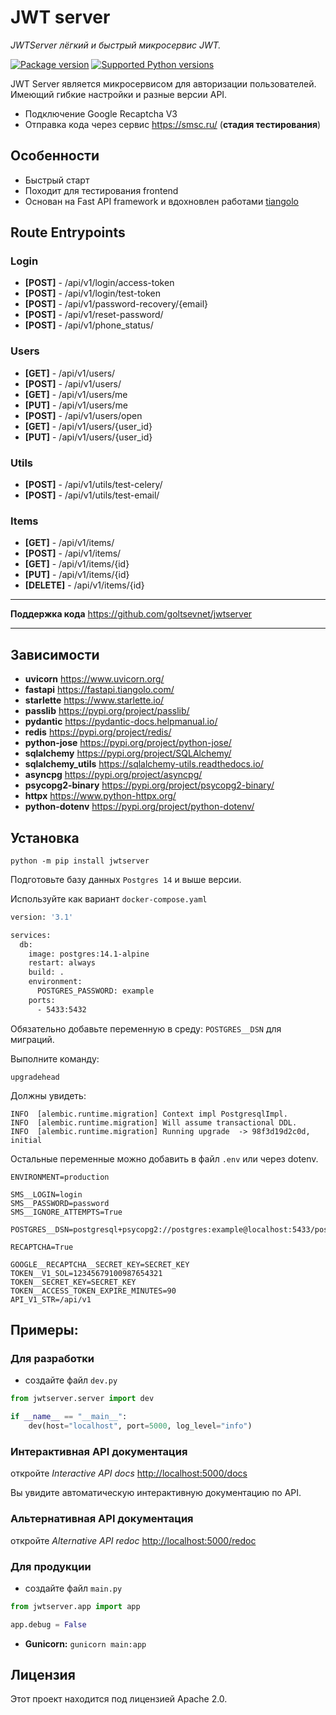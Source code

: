 # JWT server

_JWTServer лёгкий и быстрый микросервис JWT._

[![Package version](https://img.shields.io/pypi/v/jwtserver?color=%2334D058&label=pypi%20package)](https://pypi.org/project/jwtserver)
[![Supported Python versions](https://img.shields.io/pypi/pyversions/jwtserver.svg?color=%2334D058)](https://pypi.org/project/jwtserver)

JWT Server является микросервисом для авторизации пользователей. Имеющий гибкие настройки и разные версии API.

* Подключение Google Recaptcha V3
* Отправка кода через сервис <a href="https://smsc.ru/" target="_blank">https://smsc.ru/</a> (**стадия тестирования**)

## Особенности

* Быстрый старт
* Походит для тестирования frontend
* Основан на Fast API framework и вдохновлен работами <a href="https://github.com/tiangolo" target="_blank">tiangolo</a>

## Route Entrypoints

### Login
* **[POST]** - /api/v1/login/access-token
* **[POST]** - /api/v1/login/test-token
* **[POST]** - /api/v1/password-recovery/{email}
* **[POST]** - /api/v1/reset-password/
* **[POST]** - /api/v1/phone_status/

### Users
* **[GET]** - /api/v1/users/
* **[POST]** - /api/v1/users/
* **[GET]** - /api/v1/users/me
* **[PUT]** - /api/v1/users/me
* **[POST]** - /api/v1/users/open
* **[GET]** - /api/v1/users/{user_id}
* **[PUT]** - /api/v1/users/{user_id}

### Utils
* **[POST]** - /api/v1/utils/test-celery/
* **[POST]** - /api/v1/utils/test-email/

### Items
* **[GET]** - /api/v1/items/
* **[POST]** - /api/v1/items/
* **[GET]** - /api/v1/items/{id}
* **[PUT]** - /api/v1/items/{id}
* **[DELETE]** - /api/v1/items/{id}

---

**Поддержка кода** <a href="https://github.com/goltsevnet/jwtserver" target="_blank">https://github.com/goltsevnet/jwtserver</a>

---

## Зависимости

* **uvicorn** <a href="https://www.uvicorn.org/" target="_blank" class="external-link">https://www.uvicorn.org/</a>
* **fastapi** <a href="https://fastapi.tiangolo.com/" target="_blank" class="external-link">https://fastapi.tiangolo.com/</a>
* **starlette** <a href="https://www.starlette.io/" target="_blank" class="external-link">https://www.starlette.io/</a>
* **passlib** <a href="https://pypi.org/project/passlib/" target="_blank" class="external-link">https://pypi.org/project/passlib/</a>
* **pydantic** <a href="https://pydantic-docs.helpmanual.io/" target="_blank" class="external-link">https://pydantic-docs.helpmanual.io/</a>
* **redis** <a href="https://pypi.org/project/redis/" target="_blank" class="external-link">https://pypi.org/project/redis/</a>
* **python-jose** <a href="https://pypi.org/project/python-jose/" target="_blank" class="external-link">https://pypi.org/project/python-jose/</a>
* **sqlalchemy** <a href="https://pypi.org/project/SQLAlchemy/" target="_blank" class="external-link">https://pypi.org/project/SQLAlchemy/</a>
* **sqlalchemy_utils** <a href="https://sqlalchemy-utils.readthedocs.io/" target="_blank" class="external-link">https://sqlalchemy-utils.readthedocs.io/</a>
* **asyncpg** <a href="https://pypi.org/project/asyncpg/" target="_blank" class="external-link">https://pypi.org/project/asyncpg/</a>
* **psycopg2-binary** <a href="https://pypi.org/project/psycopg2-binary/" target="_blank" class="external-link">https://pypi.org/project/psycopg2-binary/</a>
* **httpx** <a href="https://www.python-httpx.org/" target="_blank" class="external-link">https://www.python-httpx.org/</a>
* **python-dotenv** <a href="https://pypi.org/project/python-dotenv/" target="_blank" class="external-link">https://pypi.org/project/python-dotenv/</a>

## Установка

```shell
python -m pip install jwtserver 
```

Подготовьте базу данных `Postgres 14` и выше версии.

Используйте как вариант `docker-compose.yaml`
```dockerfile
version: '3.1'

services:
  db:
    image: postgres:14.1-alpine
    restart: always
    build: .
    environment:
      POSTGRES_PASSWORD: example
    ports:
      - 5433:5432
```

Обязательно добавьте переменную в среду: `POSTGRES__DSN` для миграций.

Выполните команду:
```shell
upgradehead
```

Должны увидеть:
```shell
INFO  [alembic.runtime.migration] Context impl PostgresqlImpl.
INFO  [alembic.runtime.migration] Will assume transactional DDL.
INFO  [alembic.runtime.migration] Running upgrade  -> 98f3d19d2c0d, initial
```

Остальные переменные можно добавить в файл `.env` или через dotenv.

```dotenv
ENVIRONMENT=production

SMS__LOGIN=login
SMS__PASSWORD=password
SMS__IGNORE_ATTEMPTS=True

POSTGRES__DSN=postgresql+psycopg2://postgres:example@localhost:5433/postgres

RECAPTCHA=True

GOOGLE__RECAPTCHA__SECRET_KEY=SECRET_KEY
TOKEN__V1_SOL=12345679100987654321
TOKEN__SECRET_KEY=SECRET_KEY
TOKEN__ACCESS_TOKEN_EXPIRE_MINUTES=90
API_V1_STR=/api/v1
```

## Примеры:

### Для разработки

* создайте файл `dev.py`

```python
from jwtserver.server import dev

if __name__ == "__main__":
    dev(host="localhost", port=5000, log_level="info")
```


### Интерактивная API документация

откройте _Interactive API docs_ <a href="http://localhost:5000/docs" target="_blank" class="external-link">http://localhost:5000/docs</a>

Вы увидите автоматическую интерактивную документацию по API.

### Альтернативная API документация

откройте _Alternative  API redoc_ <a href="http://localhost:5000/redoc" target="_blank" class="external-link">http://localhost:5000/redoc</a>

### Для продукции

* создайте файл `main.py`

```python
from jwtserver.app import app

app.debug = False
```

* **Gunicorn:** `gunicorn main:app`

## Лицензия
Этот проект находится под лицензией Apache 2.0.
